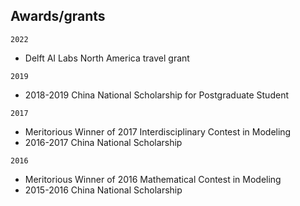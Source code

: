 ## Awards/grants

`2022`
- Delft AI Labs North America travel grant

`2019`
- 2018-2019 China National Scholarship for Postgraduate Student

`2017`
- Meritorious Winner of 2017 Interdisciplinary Contest in Modeling
- 2016-2017 China National Scholarship

`2016`
- Meritorious Winner of 2016 Mathematical Contest in Modeling
- 2015-2016 China National Scholarship
